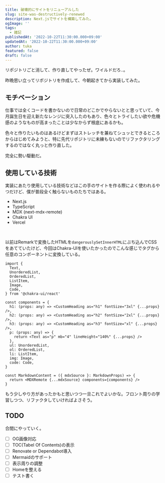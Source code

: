 ```yaml
---
title: 破壊的にサイトをリニューアルした
slug: site-was-destructively-renewed
description: Next.jsでサイトを構築してみた。
ogImage: ''
tags:
  - 雑記
publishedAt: '2022-10-22T11:30:00.000+09:00'
updatedAt: '2022-10-22T11:30:00.000+09:00'
author: tuka
featured: false
draft: false
---
```


リポジトリごと消して、作り直してやったぜ。ワイルドだろ..。

昨晩思い立ってリポジトリを作成して、今朝起きてから実装してみた。

## モチベーション

仕事では全くコードを書かないので日常のどこかでやらないとと思っていて、今月誕生日を迎え新たなレンジに突入したのもあり、色々とトライしたい欲や危機感のようなものが高まったことは少なからず根底にあるかも。

色々と作りたいものはあるけどまずはストレッチを兼ねてシュッとできるところからはじめてみようと、特に先代リポジトリに未練もないのでリファクタリングするのではなく丸っと作り直した。

完全に勢い駆動だ。

## 使用している技術

実装にあたり使用している技術などはこの手のサイトを作る際によく使われるやつだけど、僕が普段全く触らないものたちではある。

- Next.js
- TypeScript
- MDX (next-mdx-remote)
- Chakra UI
- Vercel

<br/>

以前はRemarkで変換したHTMLを`dangerouslySetInnerHTML`にぶち込んでCSSをあてていたけど、今回はChakra-UIを使いたかったのでこんな感じでタグから任意のコンポーネントに変換している。

```tsx
import {
  Text,
  UnorderedList,
  OrderedList,
  ListItem,
  Image,
  Code,
} from '@chakra-ui/react'

const components = {
  h1: (props: any) => <CustomHeading as="h1" fontSize="3xl" {...props} />,
  h2: (props: any) => <CustomHeading as="h2" fontSize="2xl" {...props} />,
  h3: (props: any) => <CustomHeading as="h3" fontSize="xl" {...props} />,
  p: (props: any) => {
    return <Text as="p" mb="4" lineHeight="140%" {...props} />
  },
  ul: UnorderedList,
  ol: OrderedList,
  li: ListItem,
  img: Image,
  code: Code,
}

const MarkdownContent = ({ mdxSource }: MarkdownProps) => {
  return <MDXRemote {...mdxSource} components={components} />
}
```

もう少しやり方があったかもと思いつつ一旦これでよいかな。フロント周りの学習しつつ、リファクタしていければよさそう。

## TODO

合間にやっていく。

- [ ] OG画像対応
- [ ] TOC(Tabel Of Contents)の表示
- [ ] Renovate or Dependabot導入
- [ ] Mermaidのサポート
- [ ] 表示周りの調整
- [ ] Homeを整える
- [ ] テスト書く
